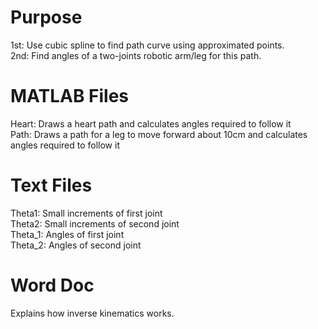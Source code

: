 # Purpose
1st: Use cubic spline to find path curve using approximated points.   
2nd: Find angles of a two-joints robotic arm/leg for this path.   

# MATLAB Files

Heart: Draws a heart path and calculates angles required to follow it   
Path: Draws a path for a leg to move forward about 10cm and calculates angles required to follow it   

# Text Files

Theta1: Small increments of first joint   
Theta2: Small increments of second joint   
Theta_1: Angles of first joint   
Theta_2: Angles of second joint   

# Word Doc

Explains how inverse kinematics works.
